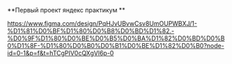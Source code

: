 **Первый проект яндекс практикум **

https://www.figma.com/design/PqHJvUBvwCsv8UmOUPWBXJ/1-%D1%81%D0%BF%D1%80%D0%B8%D0%BD%D1%82.-%D0%9F%D1%80%D0%BE%D0%B5%D0%BA%D1%82%D0%BD%D0%B0%D1%8F-%D1%80%D0%B0%D0%B1%D0%BE%D1%82%D0%B0?node-id=0-1&p=f&t=hTCgPIV0cQXgVl6p-0
